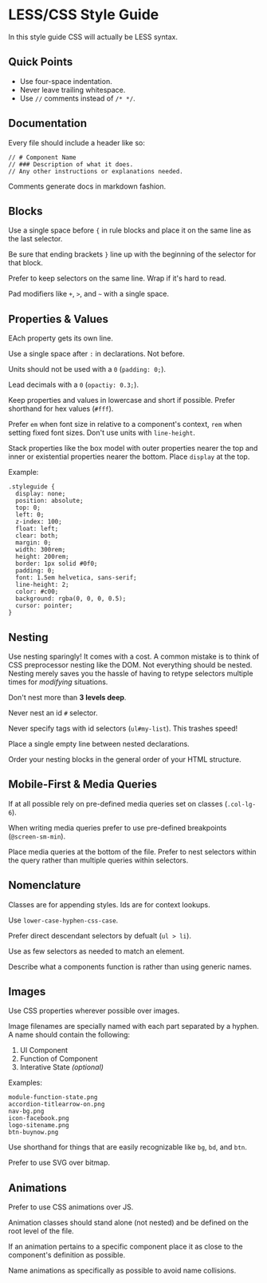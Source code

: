 # LESS/CSS Style Guide

In this style guide CSS will actually be LESS syntax.

## Quick Points

* Use four-space indentation.
* Never leave trailing whitespace.
* Use `//` comments instead of `/* */`.

## Documentation

Every file should include a header like so:

```less
// # Component Name
// ### Description of what it does.
// Any other instructions or explanations needed.
```

Comments generate docs in markdown fashion.

## Blocks

Use a single space before `{` in rule blocks and place it on the same line as
the last selector.

Be sure that ending brackets `}` line up with the beginning of the selector 
for that block.

Prefer to keep selectors on the same line. Wrap if it's hard to read.

Pad modifiers like `+`, `>`, and `~` with a single space.

## Properties & Values

EAch property gets its own line.

Use a single space after `:` in declarations. Not before.

Units should not be used with a `0` (`padding: 0;`).

Lead decimals with a `0` (`opactiy: 0.3;`).

Keep properties and values in lowercase and short if possible. Prefer shorthand
for hex values (`#fff`).

Prefer `em` when font size in relative to a component's context, `rem` when
setting fixed font sizes. Don't use units with `line-height`.

Stack properties like the box model with outer properties nearer the top and inner
or existential properties nearer the bottom. Place `display` at the top.

Example:

```less
.styleguide {
  display: none;
  position: absolute;
  top: 0;
  left: 0;
  z-index: 100;
  float: left;
  clear: both;
  margin: 0;
  width: 300rem;
  height: 200rem;
  border: 1px solid #0f0;
  padding: 0;
  font: 1.5em helvetica, sans-serif;
  line-height: 2;
  color: #c00;
  background: rgba(0, 0, 0, 0.5);
  cursor: pointer;
}
```

## Nesting

Use nesting sparingly! It comes with a cost. A common mistake is to think of CSS preprocessor
nesting like the DOM. Not everything should be nested. Nesting merely saves you
the hassle of having to retype selectors multiple times for *modifying* situations.

Don't nest more than **3 levels deep**.

Never nest an id `#` selector.

Never specify tags with id selectors (`ul#my-list`). This trashes speed!

Place a single empty line between nested declarations.

Order your nesting blocks in the general order of your HTML structure.

## Mobile-First & Media Queries

If at all possible rely on pre-defined media queries set on classes (`.col-lg-6`).

When writing media queries prefer to use pre-defined breakpoints (`@screen-sm-min`).

Place media queries at the bottom of the file. Prefer to nest selectors within the query
rather than multiple queries within selectors.

## Nomenclature

Classes are for appending styles. Ids are for context lookups.

Use `lower-case-hyphen-css-case`.

Prefer direct descendant selectors by defualt (`ul > li`).

Use as few selectors as needed to match an element.

Describe what a components function is rather than using generic names.

## Images

Use CSS properties wherever possible over images.

Image filenames are specially named with each part separated by a hyphen. A name
should contain the following:

1. UI Component
1. Function of Component
1. Interative State *(optional)*

Examples:

    module-function-state.png
    accordion-titlearrow-on.png
    nav-bg.png
    icon-facebook.png
    logo-sitename.png
    btn-buynow.png

Use shorthand for things that are easily recognizable like `bg`, `bd`, and `btn`.

Prefer to use SVG over bitmap.

## Animations

Prefer to use CSS animations over JS.

Animation classes should stand alone (not nested) and be defined on the root
level of the file.

If an animation pertains to a specific component place it as close to the component's definition as possible.

Name animations as specifically as possible to avoid name collisions.
